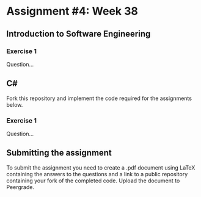 # Assignment #4: Week 38

## Introduction to Software Engineering

### Exercise 1

Question...

## C&#35;

Fork this repository and implement the code required for the assignments below.

### Exercise 1

Question...

## Submitting the assignment

To submit the assignment you need to create a .pdf document using LaTeX containing the answers to the questions and a link to a public repository containing your fork of the completed code.
Upload the document to Peergrade.
